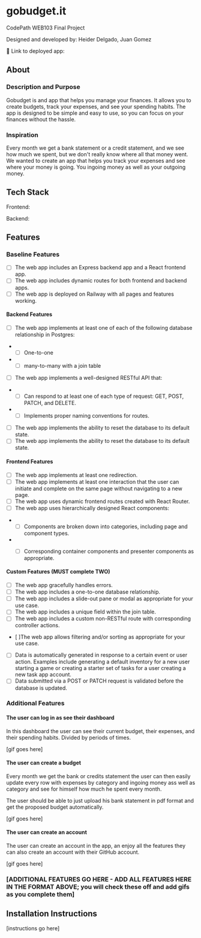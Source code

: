 # gobudget.it

CodePath WEB103 Final Project

Designed and developed by: Heider Delgado, Juan Gomez

🔗 Link to deployed app:

## About

### Description and Purpose

Gobudget is and app that helps you manage your finances. It allows you to create budgets, track your expenses, and see your spending habits. The app is designed to be simple and easy to use, so you can focus on your finances without the hassle.

### Inspiration

Every month we get a bank statement or a credit statement, and we see how much we spent, but we don't really know where all that money went. We wanted to create an app that helps you track your expenses and see where your money is going. You ingoing money as well as your outgoing money.

## Tech Stack

Frontend:

Backend:

## Features

### Baseline Features

- [ ] The web app includes an Express backend app and a React frontend app.
- [ ] The web app includes dynamic routes for both frontend and backend apps.
- [ ] The web app is deployed on Railway with all pages and features working.

#### Backend Features 

- [ ] The web app implements at least one of each of the following database relationship in Postgres:
- * [ ] One-to-one
- * [ ] many-to-many with a join table
- [ ] The web app implements a well-designed RESTful API that:
-  * [ ] Can respond to at least one of each type of request: GET, POST, PATCH, and DELETE.
- * [ ] Implements proper naming conventions for routes.
- [ ] The web app implements the ability to reset the database to its default state.
- [ ] The web app implements the ability to reset the database to its default state.

#### Frontend Features 

- [ ] The web app implements at least one redirection.
- [ ] The web app implements at least one interaction that the user can initiate and complete on the same page without navigating to a new page.
- [ ] The web app uses dynamic frontend routes created with React Router.
- [ ] The web app uses hierarchically designed React components:

- * [ ] Components are broken down into categories, including page and component types.
- * [ ] Corresponding container components and presenter components as appropriate.


#### Custom Features (MUST complete TWO)

- [ ] The web app gracefully handles errors.
- [ ] The web app includes a one-to-one database relationship.
- [ ] The web app includes a slide-out pane or modal as appropriate for your use case.
- [ ] The web app includes a unique field within the join table.
- [ ] The web app includes a custom non-RESTful route with corresponding controller actions.
- [ ]The web app allows filtering and/or sorting as appropriate for your use case.
- [ ] Data is automatically generated in response to a certain event or user action. Examples include generating a default inventory for a new user starting a game or creating a starter set of tasks for a user creating a new task app account.
- [ ] Data submitted via a POST or PATCH request is validated before the database is updated.

### Additional Features

#### The user can log in as see their dashboard

In this dashboard the user can see their current budget, their expenses, and their spending habits. Divided by periods of times.

[gif goes here]

#### The user can create a budget

Every month we get the bank or credits statement the user can then easily update every row with expenses by category and ingoing money ass well as category and see for himself how much he spent every month. 

The user should be able to just upload his bank statement in pdf format and get the proposed budget automatically. 

[gif goes here]

#### The user can create an account

The user can create an account in the app, an enjoy all the features they can also create an account with their GitHub account.

[gif goes here]

### [ADDITIONAL FEATURES GO HERE - ADD ALL FEATURES HERE IN THE FORMAT ABOVE; you will check these off and add gifs as you complete them]

## Installation Instructions

[instructions go here]
